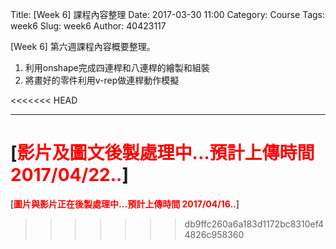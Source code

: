 Title: [Week 6] 課程內容整理
Date: 2017-03-30 11:00
Category: Course
Tags: week6
Slug: week6
Author: 40423117


[Week 6] 第六週課程內容概要整理。

1. 利用onshape完成四連桿和八連桿的繪製和組裝
2. 將畫好的零件利用v-rep做連桿動作模擬

<!-- PELICAN_END_SUMMARY -->

<<<<<<< HEAD
<hr/>

[<b><font color="#FF0000">影片及圖文後製處理中...預計上傳時間 2017/04/22..</font></b>]
=======
[<b><font color="#FF0000">圖片與影片正在後製處理中...預計上傳時間 2017/04/16..</font></b>]
>>>>>>> db9ffc260a6a183d1172bc8310ef44826c958360
